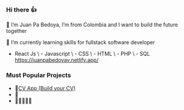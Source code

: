 ### Hi there 👍
🙋 I’m Juan Pa Bedoya, I’m from Colombia and I want to build the future together

🌱 I’m currently learning skills for fullstack software developer

- React Js \ - Javascript \ - CSS \ - HTML \  - PHP \ - SQL
https://juanpabedoyav.netlify.app/

### Must Popular Projects
 - 🌮[CV App (Build your CV)]([url](https://github.com/Juanpabedoyav/Cv-App))
 - 📲
 - 🧑🏻‍🤝‍🧑🏻
